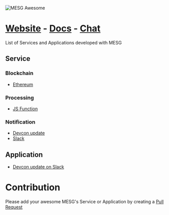 <p><img src="https://cdn.rawgit.com/mesg-foundation/awesome/79d12a8a/logo.svg" alt="MESG Awesome" style="max-width:100%;max-height:120px;"></p>

# [Website](https://mesg.tech/) - [Docs](https://docs.mesg.tech/) - [Chat](https://discordapp.com/invite/5tVTHJC)

List of Services and Applications developed with MESG

## Service

### Blockchain

- [Ethereum](https://github.com/mesg-foundation/service-ethereum)

### Processing

- [JS Function](https://github.com/mesg-foundation/service-js-function)

### Notification

- [Devcon update](https://github.com/mesg-foundation/service-devcon-update)
- [Slack](https://github.com/mesg-foundation/service-slack)

## Application

- [Devcon update on Slack](https://github.com/mesg-foundation/application-devcon-update-on-slack)

# Contribution

Please add your awesome MESG's Service or Application by creating a [Pull Request](https://github.com/mesg-foundation/awesome/pulls)
